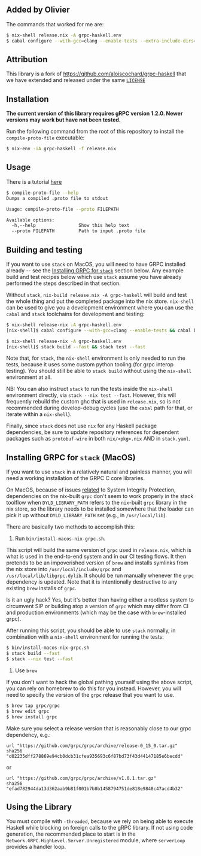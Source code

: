 Added by Olivier
----------------

The commands that worked for me are:
```bash
$ nix-shell release.nix -A grpc-haskell.env
$ cabal configure --with-gcc=clang --enable-tests --extra-include-dirs=/nix/store/ajvhxxnnx0xiajn0n4vls7v3v29bbmjm-grpc-1.2.0-e2cfe9d/include --extra-lib-dirs=/nix/store/ajvhxxnnx0xiajn0n4vls7v3v29bbmjm-grpc-1.2.0-e2cfe9d/lib --flags=with-examples && cabal build
```

Attribution
-----------

This library is a fork of https://github.com/aloiscochard/grpc-haskell that we
have extended and released under the same [`LICENSE`](./LICENSE)

Installation
------------

**The current version of this library requires gRPC version 1.2.0. Newer versions may work but have not been tested.**

Run the following command from the root of this repository to install the
`compile-proto-file` executable:

```bash
$ nix-env -iA grpc-haskell -f release.nix
```

Usage
-----

There is a tutorial [here](examples/tutorial/TUTORIAL.md)

```bash
$ compile-proto-file --help
Dumps a compiled .proto file to stdout

Usage: compile-proto-file --proto FILEPATH

Available options:
  -h,--help                Show this help text
  --proto FILEPATH         Path to input .proto file
```

Building and testing
--------------------

If you want to use `stack` on MacOS, you will need to have GRPC installed
already -- see the [Installing GRPC for `stack`](#stackgrpc) section below. Any
example build and test recipes below which use `stack` assume you have already
performed the steps described in that section.

Without `stack`, `nix-build release.nix -A grpc-haskell` will build and test the
whole thing and put the completed package into the nix store. `nix-shell` can be
used to give you a development environment where you can use the `cabal` and
`stack` toolchains for development and testing:

```bash
$ nix-shell release-nix -A grpc-haskell.env
[nix-shell]$ cabal configure --with-gcc=clang --enable-tests && cabal build && cabal test
```

```bash
$ nix-shell release-nix -A grpc-haskell.env
[nix-shell]$ stack build --fast && stack test --fast
```

Note that, for `stack`, the `nix-shell` environment is only needed to run the
tests, because it uses some custom python tooling (for grpc interop
testing). You should still be able to `stack build` without using the
`nix-shell` environment at all.

NB: You can also instruct `stack` to run the tests inside the `nix-shell`
environment directly, via `stack --nix test --fast`. However, this will
frequently rebuild the custom ghc that is used in `release.nix`, so is not
recommended during develop-debug cycles (use the `cabal` path for that, or
iterate within a `nix-shell`).

Finally, since `stack` does not use `nix` for any Haskell package dependencies,
be sure to update repository references for dependent packages such as
`protobuf-wire` in both `nix/<pkg>.nix` AND in `stack.yaml`.

<a name="stackgrpc"></a>Installing GRPC for `stack` (MacOS)
-----------------------------------------------------------

If you want to use `stack` in a relatively natural and painless manner, you will
need a working installation of the GRPC C core libraries.

On MacOS, because of
issues [related](https://github.com/commercialhaskell/stack/issues/1161) to
System Integrity Protection, dependencies on the nix-built `grpc` don't seem to
work properly in the stack toolflow when `DYLD_LIBRARY_PATH` refers to the
`nix`-built `grpc` library in the nix store, so the library needs to be
installed somewhere that the loader can pick it up without `DYLD_LIBRARY_PATH`
set (e.g., in `/usr/local/lib`).

There are basically two methods to accomplish this:

1. Run `bin/install-macos-nix-grpc.sh`.

  This script will build the same version of `grpc` used in `release.nix`, which
  is what is used in the end-to-end system and in our CI testing flows. It then
  pretends to be an impoverished version of `brew` and installs symlinks from
  the nix store into `/usr/local/include/grpc` and
  `/usr/local/lib/libgrpc.dylib`. It should be run manually whenever the `grpc`
  dependency is updated. Note that it is intentionally destructive to any
  existing `brew` installs of `grpc`.

  Is it an ugly hack? Yes, but it's better than having either a rootless system
  to circumvent SIP or building atop a version of `grpc` which may differ from
  CI and production environments (which may be the case with `brew`-installed
  grpc).

  After running this script, you should be able to use `stack` normally, in
  combination with a `nix-shell` environment for running the tests:

  ```bash
  $ bin/install-macos-nix-grpc.sh
  $ stack build --fast
  $ stack --nix test --fast
  ```

1. Use `brew`

  If you don't want to hack the global pathing yourself using the above script,
  you can rely on homebrew to do this for you instead. However, you will need to
  specify the version of the `grpc` release that you want to use.

  ```bash
  $ brew tap grpc/grpc
  $ brew edit grpc
  $ brew install grpc
  ```

  Make sure you select a release version that is reasonably close to our grpc
  dependency, e.g.:

  ```
  url "https://github.com/grpc/grpc/archive/release-0_15_0.tar.gz"
  sha256 "d02235dff278869e94cb0dcb31cfea935693c6f87bd73f43d44147185e6becdd"
  ```

  or

  ```
  url "https://github.com/grpc/grpc/archive/v1.0.1.tar.gz"
  sha256 "efad782944da13d362aab9b81f001b7b8b1458794751de818e9848c47acd4b32"
  ```

Using the Library
-----------------

You must compile with `-threaded`, because we rely on being able to execute
Haskell while blocking on foreign calls to the gRPC library. If not using code
generation, the recommended place to start is in the
`Network.GRPC.HighLevel.Server.Unregistered` module, where `serverLoop` provides
a handler loop.
